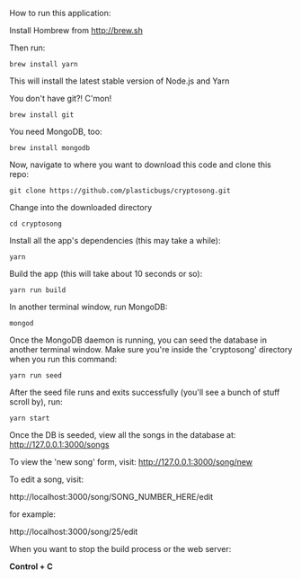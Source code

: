 How to run this application:

Install Hombrew from http://brew.sh

Then run:
```
brew install yarn
```
This will install the latest stable version of Node.js and Yarn

You don't have git?! C'mon!
```
brew install git
```

You need MongoDB, too:
```
brew install mongodb
```

Now, navigate to where you want to download this code and clone this repo:
```
git clone https://github.com/plasticbugs/cryptosong.git
```
Change into the downloaded directory
```
cd cryptosong
```
Install all the app's dependencies (this may take a while):
```
yarn
```
Build the app (this will take about 10 seconds or so):
```
yarn run build
```
In another terminal window, run MongoDB:
```
mongod
```

Once the MongoDB daemon is running, you can seed the database in another terminal window. Make sure you're inside the 'cryptosong' directory when you run this command:
```
yarn run seed
```

After the seed file runs and exits successfully (you'll see a bunch of stuff scroll by), run:
```
yarn start
```

Once the DB is seeded, view all the songs in the database at:
http://127.0.0.1:3000/songs

To view the 'new song' form, visit:
http://127.0.0.1:3000/song/new

To edit a song, visit:

http://localhost:3000/song/SONG_NUMBER_HERE/edit

for example:

http://localhost:3000/song/25/edit

When you want to stop the build process or the web server:

**Control + C**